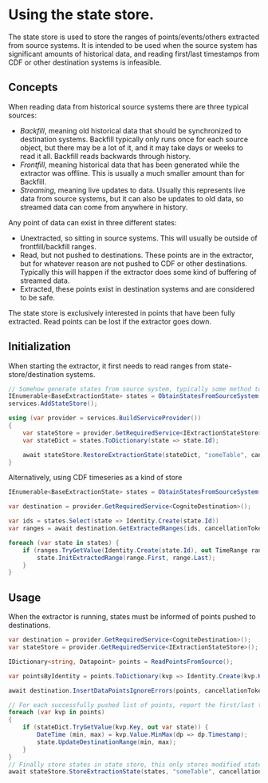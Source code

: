 # Using the state store.

The state store is used to store the ranges of points/events/others extracted from source systems. It is intended to be used when the source system has significant amounts of historical data, and reading first/last timestamps from CDF or other destination systems is infeasible.

## Concepts

When reading data from historical source systems there are three typical sources:

 - *Backfill*, meaning old historical data that should be synchronized to destination systems. Backfill typically only runs once for each source object, but there may be a lot of it, and it may take days or weeks to read it all. Backfill reads backwards through history.
 - *Frontfill*, meaning historical data that has been generated while the extractor was offline. This is usually a much smaller amount than for Backfill.
 - *Streaming*, meaning live updates to data. Usually this represents live data from source systems, but it can also be updates to old data, so streamed data can come from anywhere in history.

Any point of data can exist in three different states:
 
 - Unextracted, so sitting in source systems. This will usually be outside of frontfill/backfill ranges.
 - Read, but not pushed to destinations. These points are in the extractor, but for whatever reason are not pushed to CDF or other destinations. Typically this will happen if the extractor does some kind of buffering of streamed data.
 - Extracted, these points exist in destination systems and are considered to be safe.
 
The state store is exclusively interested in points that have been fully extracted. Read points can be lost if the extractor goes down.

## Initialization

When starting the extractor, it first needs to read ranges from state-store/destination systems.

```c#
// Somehow generate states from source system, typically some method to list source system extractable objects.
IEnumerable<BaseExtractionState> states = ObtainStatesFromSourceSystem();
services.AddStateStore();

using (var provider = services.BuildServiceProvider())
{
    var stateStore = provider.GetRequiredService<IExtractionStateStore>();
    var stateDict = states.ToDictionary(state => state.Id);

    await stateStore.RestoreExtractionState(stateDict, "someTable", cancellationToken);
}
```

Alternatively, using CDF timeseries as a kind of store

```c#
IEnumerable<BaseExtractionState> states = ObtainStatesFromSourceSystem();

var destination = provider.GetRequiredService<CogniteDestination>();

var ids = states.Select(state => Identity.Create(state.Id))
var ranges = await destination.GetExtractedRanges(ids, cancellationToken);

foreach (var state in states) {
    if (ranges.TryGetValue(Identity.Create(state.Id), out TimeRange range)) {
        state.InitExtractedRange(range.First, range.Last);
    }
}
```

## Usage

When the extractor is running, states must be informed of points pushed to destinations.

```c#
var destination = provider.GetRequiredService<CogniteDestination>();
var stateStore = provider.GetRequiredService<IExtractionStateStore>();

IDictionary<string, Datapoint> points = ReadPointsFromSource();

var pointsByIdentity = points.ToDictionary(kvp => Identity.Create(kvp.Key), kvp => kvp.Value, new IdentityComparer());

await destination.InsertDataPointsIgnoreErrors(points, cancellationToken);

// For each successfully pushed list of points, report the first/last timestamp to states.
foreach (var kvp in points)
{
    if (stateDict.TryGetValue(kvp.Key, out var state)) {
        DateTime (min, max) = kvp.Value.MinMax(dp => dp.Timestamp);
        state.UpdateDestinationRange(min, max);
    }
}
// Finally store states in state store, this only stores modified states.
await stateStore.StoreExtractionState(states, "someTable", cancellationToken);
```